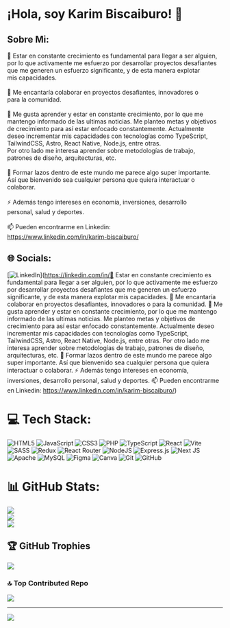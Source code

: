 # ¡Hola, soy Karim Biscaiburo! 👋

## Sobre Mi:
🔭 Estar en constante crecimiento es fundamental para llegar a ser alguien,<br>por lo que activamente me esfuerzo por desarrollar proyectos desafiantes<br>que me generen un esfuerzo significante, y de esta manera explotar<br>mis capacidades.<br><br>👯 Me encantaría colaborar en proyectos desafiantes, innovadores o<br>para la comunidad.<br><br>🌱 Me gusta aprender y estar en constante crecimiento, por lo que me<br>mantengo informado de las ultimas noticias. Me planteo metas y objetivos<br>de crecimiento para así estar enfocado constantemente. Actualmente<br>deseo incrementar mis capacidades con tecnologías como TypeScript,<br>TailwindCSS, Astro, React Native, Node.js, entre otras.<br>Por otro lado me interesa aprender sobre metodologías de trabajo,<br>patrones de diseño, arquitecturas, etc.<br><br>💬 Formar lazos dentro de este mundo me parece algo super importante.<br>Así que bienvenido sea cualquier persona que quiera interactuar o <br>colaborar.<br><br>⚡ Además tengo intereses en economía, inversiones, desarrollo<br>personal, salud y deportes.<br><br>📫 Pueden encontrarme en Linkedin: <br>https://www.linkedin.com/in/karim-biscaiburo/


## 🌐 Socials:
[![LinkedIn](https://img.shields.io/badge/LinkedIn-%230077B5.svg?logo=linkedin&logoColor=white)](https://linkedin.com/in/🔭 Estar en constante crecimiento es fundamental para llegar a ser alguien, por lo que activamente me esfuerzo por desarrollar proyectos desafiantes que me generen un esfuerzo significante, y de esta manera explotar mis capacidades.  👯 Me encantaría colaborar en proyectos desafiantes, innovadores o para la comunidad.  🌱 Me gusta aprender y estar en constante crecimiento, por lo que me mantengo informado de las ultimas noticias. Me planteo metas y objetivos de crecimiento para así estar enfocado constantemente. Actualmente deseo incrementar mis capacidades con tecnologías como TypeScript, TailwindCSS, Astro, React Native, Node.js, entre otras. Por otro lado me interesa aprender sobre metodologías de trabajo, patrones de diseño, arquitecturas, etc.  💬 Formar lazos dentro de este mundo me parece algo super importante. Así que bienvenido sea cualquier persona que quiera interactuar o  colaborar.  ⚡ Además tengo intereses en economía, inversiones, desarrollo personal, salud y deportes.  📫 Pueden encontrarme en Linkedin:  https://www.linkedin.com/in/karim-biscaiburo/) 

# 💻 Tech Stack:
![HTML5](https://img.shields.io/badge/html5-%23E34F26.svg?style=for-the-badge&logo=html5&logoColor=white) ![JavaScript](https://img.shields.io/badge/javascript-%23323330.svg?style=for-the-badge&logo=javascript&logoColor=%23F7DF1E) ![CSS3](https://img.shields.io/badge/css3-%231572B6.svg?style=for-the-badge&logo=css3&logoColor=white) ![PHP](https://img.shields.io/badge/php-%23777BB4.svg?style=for-the-badge&logo=php&logoColor=white) ![TypeScript](https://img.shields.io/badge/typescript-%23007ACC.svg?style=for-the-badge&logo=typescript&logoColor=white) ![React](https://img.shields.io/badge/react-%2320232a.svg?style=for-the-badge&logo=react&logoColor=%2361DAFB) ![Vite](https://img.shields.io/badge/vite-%23646CFF.svg?style=for-the-badge&logo=vite&logoColor=white) ![SASS](https://img.shields.io/badge/SASS-hotpink.svg?style=for-the-badge&logo=SASS&logoColor=white) ![Redux](https://img.shields.io/badge/redux-%23593d88.svg?style=for-the-badge&logo=redux&logoColor=white) ![React Router](https://img.shields.io/badge/React_Router-CA4245?style=for-the-badge&logo=react-router&logoColor=white) ![NodeJS](https://img.shields.io/badge/node.js-6DA55F?style=for-the-badge&logo=node.js&logoColor=white) ![Express.js](https://img.shields.io/badge/express.js-%23404d59.svg?style=for-the-badge&logo=express&logoColor=%2361DAFB) ![Next JS](https://img.shields.io/badge/Next-black?style=for-the-badge&logo=next.js&logoColor=white) ![Apache](https://img.shields.io/badge/apache-%23D42029.svg?style=for-the-badge&logo=apache&logoColor=white) ![MySQL](https://img.shields.io/badge/mysql-4479A1.svg?style=for-the-badge&logo=mysql&logoColor=white) ![Figma](https://img.shields.io/badge/figma-%23F24E1E.svg?style=for-the-badge&logo=figma&logoColor=white) ![Canva](https://img.shields.io/badge/Canva-%2300C4CC.svg?style=for-the-badge&logo=Canva&logoColor=white) ![Git](https://img.shields.io/badge/git-%23F05033.svg?style=for-the-badge&logo=git&logoColor=white) ![GitHub](https://img.shields.io/badge/github-%23121011.svg?style=for-the-badge&logo=github&logoColor=white)
# 📊 GitHub Stats:
![](https://github-readme-stats.vercel.app/api?username=KarimBiscaiburo&theme=radical&hide_border=false&include_all_commits=false&count_private=false)<br/>
![](https://github-readme-streak-stats.herokuapp.com/?user=KarimBiscaiburo&theme=radical&hide_border=false)<br/>
![](https://github-readme-stats.vercel.app/api/top-langs/?username=KarimBiscaiburo&theme=radical&hide_border=false&include_all_commits=false&count_private=false&layout=compact)

## 🏆 GitHub Trophies
![](https://github-profile-trophy.vercel.app/?username=KarimBiscaiburo&theme=radical&no-frame=false&no-bg=false&margin-w=4)

### 🔝 Top Contributed Repo
![](https://github-contributor-stats.vercel.app/api?username=KarimBiscaiburo&limit=5&theme=dark&combine_all_yearly_contributions=true)

---
[![](https://visitcount.itsvg.in/api?id=KarimBiscaiburo&icon=0&color=0)](https://visitcount.itsvg.in)

<!-- Proudly created with GPRM ( https://gprm.itsvg.in ) -->
